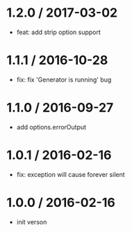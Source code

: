
1.2.0 / 2017-03-02
==================

  * feat: add strip option support

1.1.1 / 2016-10-28
==================

  * fix: fix 'Generator is running' bug

1.1.0 / 2016-09-27
==================

  * add options.errorOutput

1.0.1 / 2016-02-16
==================

  * fix: exception will cause forever silent

1.0.0 / 2016-02-16
==================

  * init verson
